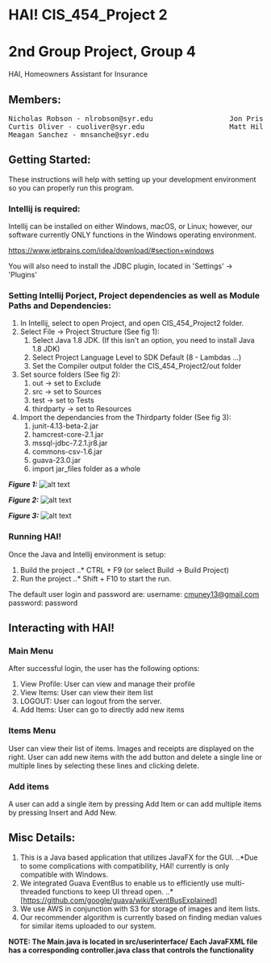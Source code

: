 # HAI! CIS_454_Project 2
# 2nd Group Project, Group 4

HAI, Homeowners Assistant for Insurance

## Members:
<pre>
Nicholas Robson - nlrobson@syr.edu                  Jon Prishvalko - jgprishv@syr.edu
Curtis Oliver - cuoliver@syr.edu                    Matt Hillebrand - mchilleb@syr.edu
Meagan Sanchez - mnsanche@syr.edu
</pre>

## Getting Started:
These instructions will help with setting up your development environment so you can properly run this program.

### Intellij is required:
Intellij can be installed on either Windows, macOS, or Linux; however, our software currently ONLY functions in the
Windows operating environment.

https://www.jetbrains.com/idea/download/#section=windows

You will also need to install the JDBC plugin, located in 'Settings' -> 'Plugins'

### Setting Intellij Porject,  Project dependencies as well as Module Paths and Dependencies:
1. In Intellij, select to open Project, and open CIS_454_Project2 folder.
2. Select File -> Project Structure (See fig 1):
    1. Select Java 1.8 JDK. (If this isn't an option, you need to install Java 1.8 JDK)
    2. Select Project Language Level to SDK Default (8 - Lambdas ...)
    3. Set the Compiler output folder the CIS_454_Project2/out folder
3. Set source folders (See fig 2):
    1. out -> set to Exclude
    2. src -> set to Sources
    3. test -> set to Tests
    4. thirdparty -> set to Resources
4. Import the dependancies from the Thirdparty folder (See fig 3):
    1. junit-4.13-beta-2.jar
    2. hamcrest-core-2.1.jar
    3. mssql-jdbc-7.2.1.jr8.jar
    4. commons-csv-1.6.jar
    5. guava-23.0.jar
    6. import jar_files folder as a whole

**_Figure 1:_**
![alt text](https://github.com/nlrobson/CIS_454_Project2/blob/master/HAI_ProjectSettings.PNG "Project Settings")


**_Figure 2:_**
![alt text](https://github.com/nlrobson/CIS_454_Project2/blob/master/HAI_ModuleSources.PNG "Module Sources")


**_Figure 3:_**
![alt text](https://github.com/nlrobson/CIS_454_Project2/blob/master/HAI_ModuleDependencies.PNG "Module Dependencies")



### Running HAI!
Once the Java and Intellij environment is setup:
1. Build the project
..* CTRL + F9 (or select Build -> Build Project)
2. Run the project
..* Shift + F10 to start the run.

The default user login and password are:
username: cmuney13@gmail.com
password: password

## Interacting with HAI!
### Main Menu
After successful login, the user has the following options:
1. View Profile: User can view and manage their profile
2. View Items: User can view their item list
3. LOGOUT: User can logout from the server.
4. Add Items: User can go to directly add new items

### Items Menu
User can view their list of items. Images and receipts are displayed on the right.
User can add new items with the add button and delete a single line or multiple lines by selecting
these lines and clicking delete.

### Add items
A user can add a single item by pressing Add Item or can add multiple items by pressing Insert and Add New.

## Misc Details:
1. This is a Java based application that utilizes JavaFX for the GUI.
..*Due to some complications with compatibility, HAI! currently is only compatible with Windows.
2. We integrated Guava EventBus to enable us to efficiently use multi-threaded functions to keep UI thread open.
..*[https://github.com/google/guava/wiki/EventBusExplained]
3. We use AWS in conjunction with S3 for storage of images and item lists.
4. Our recommender algorithm is currently based on finding median values for similar items uploaded to our system.

**NOTE: The Main.java is located in src/userinterface/**
**Each JavaFXML file has a corresponding controller.java class that controls the functionality**

[f1]: https://github.com/nlrobson/CIS_454_Project2/HAI_ProjectSettings.PNG
[f2]: https://github.com/nlrobson/CIS_454_Project2/HAI_ModuleSources.PNG
[f3]: https://github.com/nlrobson/CIS_454_Project2/HAI_ModuleDependencies.PNG
